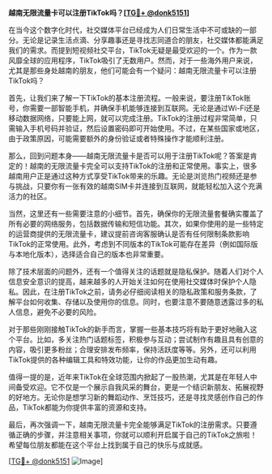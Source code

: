 **越南无限流量卡可以注册TikTok吗？[[TG💪+ @donk5151](https://t.me/s/donk5151)]**

在当今这个数字化时代，社交媒体平台已经成为人们日常生活中不可或缺的一部分。无论是记录生活点滴、分享趣事还是寻找志同道合的朋友，社交媒体都能满足我们的需求。而提到短视频社交平台，TikTok无疑是最受欢迎的一个。作为一款风靡全球的应用程序，TikTok吸引了无数用户。然而，对于一些海外用户来说，尤其是那些身处越南的朋友，他们可能会有一个疑问：越南无限流量卡可以注册TikTok吗？

首先，让我们来了解一下TikTok的基本注册流程。一般来说，要注册TikTok账号，你需要一部智能手机，并确保手机能够连接到互联网。无论是通过Wi-Fi还是移动数据网络，只要能上网，就可以完成注册。TikTok的注册过程非常简单，只需输入手机号码并验证，然后设置密码即可开始使用。不过，在某些国家或地区，由于政策原因，可能需要额外的身份验证或者特殊操作才能顺利注册。

那么，回到问题本身——越南无限流量卡是否可以用于注册TikTok呢？答案是肯定的！越南的无限流量卡完全可以支持TikTok的注册和正常使用。事实上，很多越南用户正是通过这种方式享受TikTok带来的乐趣。无论是浏览热门视频还是参与挑战，只要你有一张有效的越南SIM卡并连接到互联网，就能轻松加入这个充满活力的社区。

当然，这里还有一些需要注意的小细节。首先，确保你的无限流量套餐确实覆盖了所有必要的网络服务，包括数据传输和短信功能。其次，如果你使用的是一些特定的运营商提供的无限流量卡，建议提前咨询客服确认是否有任何限制条款影响TikTok的正常使用。此外，考虑到不同版本的TikTok可能存在差异（例如国际版与本地化版本），选择适合自己的版本也非常重要。

除了技术层面的问题外，还有一个值得关注的话题就是隐私保护。随着人们对个人信息安全意识的提高，越来越多的人开始关注如何在使用社交媒体时保护个人隐私。因此，在注册TikTok之前，请务必仔细阅读相关的隐私政策和服务条款，了解平台如何收集、存储以及使用你的信息。同时，也要注意不要随意透露过多的私人信息，避免不必要的风险。

对于那些刚刚接触TikTok的新手而言，掌握一些基本技巧将有助于更好地融入这个平台。比如，多关注热门话题标签，积极参与互动；尝试制作有趣且具有创意的内容，吸引更多粉丝；合理安排发布频率，保持活跃度等等。另外，还可以利用TikTok提供的各种编辑工具和特效功能，让你的作品更加生动有趣。

值得一提的是，近年来TikTok在全球范围内掀起了一股热潮，尤其是在年轻人中间备受欢迎。它不仅是一个展示自我风采的舞台，更是一个结识新朋友、拓展视野的好地方。无论你是想学习新的舞蹈动作、烹饪技巧，还是寻找灵感创作自己的作品，TikTok都能为你提供丰富的资源和支持。

最后，再次强调一下，越南无限流量卡完全能够满足TikTok的注册需求。只要遵循正确的步骤，并注意相关事项，你就可以顺利开启属于自己的TikTok之旅啦！希望每位朋友都能在这个平台上找到属于自己的快乐与成就感。

[[TG💪+ @donk5151](https://t.me/s/donk5151) ![Image](https://i.postimg.cc/rwNCRYN7/Snipaste-2025-04-30-17-27-05.png)]